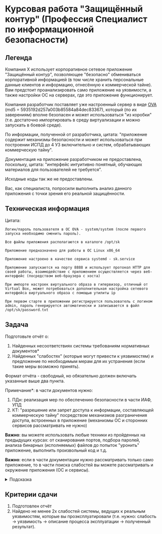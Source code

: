 # Курсовая работа "Защищённый контур" (Профессия Специалист по информационной безопасности)

## Легенда

Компания Х использует корпоративное сетевое приложение "Защищённый контур", позволяющее "безопасно" обмениваться корпоративной информацией (в том числе хранить персональные данные клиентов и информацию, отнесённую к коммерческой тайне). Вам предстоит проанализировать само приложение на уязвимости, а также настройки ОС на серверах, где это приложение функционирует.

Компания разработчик поставляет уже настроенный сервер в виде [OVA](https://drive.google.com/file/d/16uICxKQN91ZqjGa5a9AGml_WqG4oVXzp/view?usp=sharing) (md5 = 5935192d257a003b85584a84dec83367), который (по их заверениям) вполне безопасен и может использоваться "из коробки" (т.е. достаточно импортировать в среду виртуализации и можно запускать в боевой среде).

По информации, полученной от разработчика, цитата: "приложение содержит механизмы безопасности и может использоваться при построении ИСПД до 4 УЗ включительно и систем, обрабатывающих коммерческую тайну".

Документация на приложение разработчиком не предоставлена, поскольку, цитата: "интерфейс интуитивно понятный, обучающих материалов для пользователей не требуется".

Исходные коды так же не предоставлены.

Вас, как специалиста, попросили выполнить анализ данного приложения с точки зрения его реальной защищённости.

## Техническая информация

Цитата:
```
Логин/пароль пользователя в ОС OVA - system/system (после первого запуска необходимо сменить пароль).

Все файлы приложения располагаются в каталоге /opt/sk

Приложение предназначено для работы в ОС Linux x86_64

Приложение настроено в качестве сервиса systemd - sk.service

Приложение запускается на порту 8888 и использует протокол HTTP для своей работы, взаимодействие с приложением осуществляется через веб-интерфейс (посредством веб-браузера с хоста)

При импорте настроек виртуального образа в гипервизор, отличный от Virtual Box, может потребоваться дополнительная настройка сетевого интерфейса виртуального образа с помощью утилиты ip

При первом старте в приложении регистрируется пользователь с логином admin, пароль генерируется автоматически и записывается в файл /opt/sk/password.txt
```

## Задача

Подготовьте отчёт о:
1. Найденных несоответствиях системы требованиям нормативных документов*
1. Найденных "слабостях" (которые могут привести к уязвимостям) и предложение по необходимым мерам для их устранения (если такие меры возможно принять).

Формат отчёта - свободный, но обязательно должен включать указанные выше два пункта.

Примечание*: в части документов нужно:
1. ПДн: реализация мер по обеспечению безопасности в части ИАФ, УПД
1. КТ: "разрешение или запрет доступа к информации, составляющей коммерческую тайну" посредством механизмов разграничения доступа, встроенных в приложение (механизмы ОС и сторонних сервисов рассматривать не нужно)

**Важно**: вы можете использовать любые техники из пройденных на предыдущих курсах: от сканирования портов, подбора паролей, анализа бинарных (исполняемых) файлов до попыток "уронить" приложение, выполнить произвольный код и т.д.

**Важно**: если в части документации нужно рассматривать только само приложение, то в части поиска слабостей вы можете рассматривать и окружение приложения (ОС и сервисы).

<details>
<summary>Подсказка</summary>

Попробуйте пройтись по [CWE TOP 25 2020](https://cwe.mitre.org/top25/archive/2020/2020_cwe_top25.html), не обращая внимания на то, что мы ещё не прходили (SQL, CSRF, XML и т.д.).
</details>

## Критерии сдачи

1. Подготовлен отчёт
1. Найдено не менее 2х слабостей системы, ведущих к реальным уязвимостям, которые вы проэксплуатировали (т.е. нужно: слабость -> уязвимость -> описание процесса эксплуатации -> полученный результат).

